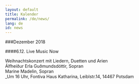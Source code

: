 ```yaml
---
layout: default
title: Kalender
permalink: /de/news/
lang: de
id: news
---
```

###Dezember 2018

####6.12. Live Music Now

Weihnachtskonzert mit Liedern, Duetten und Arien  
Álfheiður Erla Guðmundsdóttir, Sopran  
Marine Madelin, Sopran  
_Um 16 Uhr, Fontiva Haus Katharina, Leiblstr.14, 14467 Potsdam
